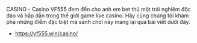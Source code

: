 CASINO - Casino VF555 đem đến cho anh em bet thủ một trải nghiệm độc đáo và hấp dẫn trong thế giới game live casino. Hãy cùng chúng tôi khám phá những điểm đặc biệt mà sảnh chơi này mang lại qua bài viết dưới đây.

 - https://vf555.win/casino/
